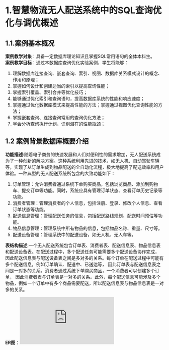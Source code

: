 # 1.智慧物流无人配送系统中的SQL查询优化与调优概述
## 1.1.案例基本概况
**案例教学对象**：具备一定数据库理论知识且掌握SQL常用语句的全体本科生。  
**案例教学目标**：通过本数据库查询优化实验案例，学生将能够：  
1. 理解数据库连接查询、嵌套查询、索引、视图、数据库关系模式设计的概念、作用和原理；
2. 掌握如何设计和创建适当的索引以提高查询性能；
3. 掌握索引覆盖、索引合并等优化技巧；
4. 能够通过优化索引和查询语句，提高数据库系统的性能和响应速度；
5. 掌握通过优化数据库模式来提高性能的方法；掌握通过视图优化查询性能的方法；
6. 掌握嵌套查询、连接查询常用的查询优化方法；
7. 学会分析查询执行计划，识别潜在的性能瓶颈；

## 1.2 案例背景数据库概要介绍
**功能描述**:随着电子商务的快速发展和人们对便利性的需求增加，无人配送系统成为了一种创新的解决方案。这种系统利用先进的技术，如无人机、自动驾驶车辆等，实现了从订单生成到物品配送的全自动化流程，极大地提高了配送效率和用户体验。一种典型的无人配送系统所包含的大致功能如下：
1. 订单管理：允许消费者通过系统下单购买商品，包括浏览商品、添加到购物车、提交订单等功能。同时，系统应具有管理订单状态、查看订单历史记录等功能。
2. 消费者管理：管理消费者的个人信息，包括注册、登录、修改个人信息、查看订单状态等功能。
3. 配送信息管理：管理配送任务的信息，包括配送路线规划、配送时间预估等功能。
4. 物品信息管理：管理系统中所有物品的信息，包括物品名称、重量、尺寸等。
5. 配送设备管理：管理系统中的配送设备，如无人机、无人车等。

**表结构描述**:一个无人配送系统包含订单表、消费者表、配送信息表、物品信息表和配送设备表。在配送过程中，多个配送任务可能需要多个配送设备协作完成，
因此配送信息表与配送设备表之间是多对多的关系。每个订单在配送过程中可能有多个配送信息，例如订单确认、配送中、已送达等，
因此订单表与配送信息表之间是一对多的关系。消费者通过系统下单购买商品，一个消费者可以创建多个订单，
因此消费者表与订单表是一对多的关系。此外，每个配送信息可能涉及多个物品，例如一个订单中有多个商品需要配送，所以配送信息表与物品信息表是一对多的关系。

**ER图**：![ER](https://github.com/zz978233034/logistics-SQL/blob/master/resource/E-R%E5%9B%BE.pdf)

